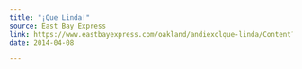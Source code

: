 ```yaml
---
title: "¡Que Linda!"
source: East Bay Express
link: https://www.eastbayexpress.com/oakland/andiexclque-linda/Content?oid=3887044
date: 2014-04-08

---
```

